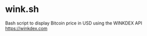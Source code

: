 # wink.sh
Bash script to display Bitcoin price in USD using the WINKDEX API
<br>https://winkdex.com
